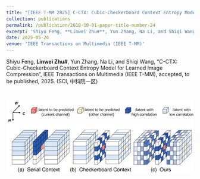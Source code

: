 ```yaml
---
title: "[IEEE T-MM 2025] C-CTX: Cubic-Checkerboard Context Entropy Model for Learned Image Compression"
collection: publications
permalink: /publication/2010-10-01-paper-title-number-24
excerpt: 'Shiyu Feng, **Linwei Zhu#**, Yun Zhang, Na Li, and Shiqi Wang, “C-CTX: Cubic-Checkerboard Context Entropy Model for Learned Image Compression”, IEEE Transactions on Multimedia (IEEE T-MM), accepted, to be published, 2025. (SCI, 中科院一区)'
date: 2025-05-26
venue: 'IEEE Transactions on Multimedia (IEEE T-MM)'
---
```

Shiyu Feng, **Linwei Zhu#**, Yun Zhang, Na Li, and Shiqi Wang, “C-CTX: Cubic-Checkerboard Context Entropy Model for Learned Image Compression”, IEEE Transactions on Multimedia (IEEE T-MM), accepted, to be published, 2025. (SCI, 中科院一区)

<br/><img src='/images/LIC.jpg'>
